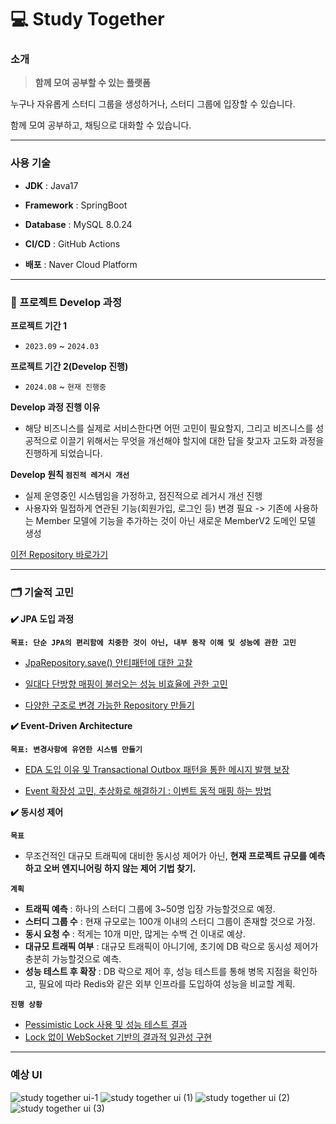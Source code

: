 # 💻 Study Together

### 소개

>**함께 모여 공부할 수 있는 플랫폼**

누구나 자유롭게 스터디 그룹을 생성하거나, 스터디 그룹에 입장할 수 있습니다.

함께 모여 공부하고, 채팅으로 대화할 수 있습니다.

---
### 사용 기술
- **JDK** : Java17

- **Framework** : SpringBoot
  
- **Database** : MySQL 8.0.24
  
- **CI/CD** : GitHub Actions
  
- **배포** : Naver Cloud Platform

---

### 🚀 프로젝트 Develop 과정
**프로젝트 기간 1**
-  `2023.09` ~  `2024.03`
  
**프로젝트 기간 2(Develop 진행)**
-  `2024.08` ~  `현재 진행중`
  
**Develop 과정 진행 이유** 
- 해당 비즈니스를 실제로 서비스한다면 어떤 고민이 필요할지, 그리고 비즈니스를 성공적으로 이끌기 위해서는 무엇을 개선해야 할지에 대한 답을 찾고자 고도화 과정을 진행하게 되었습니다.

**Develop 원칙 `점진적 레거시 개선`**
- 실제 운영중인 시스템임을 가정하고, 점진적으로 레거시 개선 진행
- 사용자와 밀접하게 연관된 기능(회원가입, 로그인 등) 변경 필요 -> 기존에 사용하는 Member 모델에 기능을 추가하는 것이 아닌 새로운 MemberV2 도메인 모델 생성
  
[이전 Repository 바로가기](https://github.com/f-lab-edu/study-together)




---

### 🗂️ 기술적 고민

**✔️ JPA 도입 과정** 

**`목표: 단순 JPA의 편리함에 치중한 것이 아닌, 내부 동작 이해 및 성능에 관한 고민`**

- [JpaRepository.save() 안티패턴에 대한 고찰](https://dev-wooni.tistory.com/9)

- [일대다 단방향 매핑이 불러오는 성능 비효율에 관한 고민](https://dev-wooni.tistory.com/12)

- [다양한 구조로 변경 가능한 Repository 만들기](https://dev-wooni.tistory.com/11)


**✔️ Event-Driven Architecture**

**`목표: 변경사항에 유연한 시스템 만들기`**

- [EDA 도입 이유 및 Transactional Outbox 패턴을 통한 메시지 발행 보장](https://dev-wooni.tistory.com/13)

- [Event 확장성 고민, 추상화로 해결하기 : 이벤트 동적 매핑 하는 방법](https://dev-wooni.tistory.com/14)


**✔️ 동시성 제어**

**`목표`**
- 무조건적인 대규모 트래픽에 대비한 동시성 제어가 아닌, **현재 프로젝트 규모를 예측하고 오버 엔지니어링 하지 않는 제어 기법 찾기.**

**`계획`** 
- **트래픽 예측** : 하나의 스터디 그룹에 3~50명 입장 가능할것으로 예정.
- **스터디 그룹 수** : 현재 규모로는 100개 이내의 스터디 그룹이 존재할 것으로 가정.
- **동시 요청 수** : 적게는 10개 미만, 많게는 수백 건 이내로 예상.
- **대규모 트래픽 여부** : 대규모 트래픽이 아니기에, 초기에 DB 락으로 동시성 제어가 충분히 가능할것으로 예측.
- **성능 테스트 후 확장** : DB 락으로 제어 후, 성능 테스트를 통해 병목 지점을 확인하고, 필요에 따라 Redis와 같은 외부 인프라를 도입하여 성능을 비교할 계획.

**`진행 상황`**
- [Pessimistic Lock 사용 및 성능 테스트 결과](https://github.com/wooni97/StudyTogether/pull/18)
- [Lock 없이 WebSocket 기반의 결과적 일관성 구현](https://github.com/wooni97/StudyTogether/pull/19)

---
### 예상 UI
![study together ui-1](https://github.com/user-attachments/assets/20e21201-660a-4f27-8969-4fe769f659cf)
![study together ui (1)](https://github.com/user-attachments/assets/307e5c05-ee1c-4598-830b-1728b484f22b)
![study together ui (2)](https://github.com/user-attachments/assets/466b91fe-c87c-448c-8397-06ecc53b8046)
![study together ui (3)](https://github.com/user-attachments/assets/1d0ea8ef-7c86-4432-bfef-857fb13f5a00)

